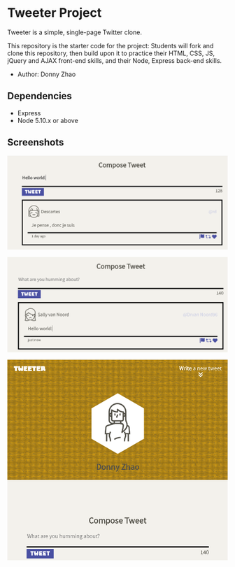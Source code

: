 # Tweeter Project

Tweeter is a simple, single-page Twitter clone.

This repository is the starter code for the project: Students will fork and clone this repository, then build upon it to practice their HTML, CSS, JS, jQuery and AJAX front-end skills, and their Node, Express back-end skills.

- Author: Donny Zhao

## Dependencies

- Express
- Node 5.10.x or above

## Screenshots

!["Screenshot of composing a tweet"](https://github.com/donydony/tweeter/blob/master/docs/New%20tweet.PNG)

!["Screenshot of a composed tweet"](https://github.com/donydony/tweeter/blob/master/docs/Tweeted.PNG)

!["Screenshot of responsive mobile format"](https://github.com/donydony/tweeter/blob/master/docs/Tablet%20%26%20Mobile%20friendly.PNG)